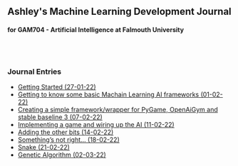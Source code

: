 ## Ashley's Machine Learning Development Journal
#### for **GAM704 - Artificial Intelligence** at **Falmouth University**


<br />
<br />

### Journal Entries

- [Getting Started (27-01-22)](./entries/journal_0.html)  
- [Getting to know some basic Machain Learning AI frameworks (01-02-22)](./entries/journal_1.html)  
- [Creating a simple framework/wrapper for PyGame, OpenAiGym and stable baseline 3 (07-02-22)](./entries/journal_2.html)  
- [Implementing a game and wiring up the AI (11-02-22)](./entries/journal_3.html)  
- [Adding the other bits (14-02-22)](./entries/journal_4.html)  
- [Something’s not right... (18-02-22)](./entries/journal_5.html)  
- [Snake (21-02-22)](./entries/journal_6.html)  
- [Genetic Algorithm (02-03-22)](./entries/journal_7.html)  
 

<br />
<br />
